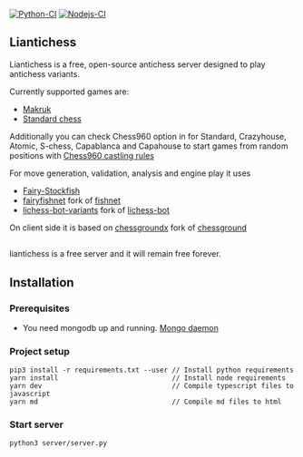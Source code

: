 [![Python-CI](https://github.com/srimethan/pychess-variants/actions/workflows/ci.yml/badge.svg)](https://github.com/srimethan/pychess-variants/actions/workflows/ci.yml)
[![Nodejs-CI](https://github.com/srimethan/pychess-variants/actions/workflows/nodejs.yml/badge.svg)](https://github.com/srimethan/pychess-variants/actions/workflows/nodejs.yml)
## Liantichess

Liantichess is a free, open-source antichess server designed to play antichess variants.

Currently supported games are:

- [Makruk](https://www.pychess.org/variants/makruk)
- [Standard chess](https://www.pychess.org/variants/chess)

Additionally you can check Chess960 option in for Standard, Crazyhouse, Atomic, S-chess, Capablanca and Capahouse to start games from random positions with 
[Chess960 castling rules](https://en.wikipedia.org/wiki/Chess960#Castling_rules)

For move generation, validation, analysis and engine play it uses
- [Fairy-Stockfish](https://github.com/ianfab/Fairy-Stockfish)
- [fairyfishnet](https://github.com/gbtami/fairyfishnet) fork of [fishnet](https://github.com/niklasf/fishnet)
- [lichess-bot-variants](https://github.com/gbtami/lichess-bot-variants) fork of [lichess-bot](https://github.com/careless25/lichess-bot)

On client side it is based on
[chessgroundx](https://github.com/gbtami/chessgroundx) fork of [chessground](https://github.com/ornicar/chessground)

##

liantichess is a free server and it will remain free forever.

## Installation

### Prerequisites
* You need mongodb up and running. [Mongo daemon](https://docs.mongodb.com/manual/installation/)


### Project setup
```
pip3 install -r requirements.txt --user // Install python requirements
yarn install                            // Install node requirements
yarn dev                                // Compile typescript files to javascript
yarn md                                 // Compile md files to html
```

### Start server
```
python3 server/server.py
```
